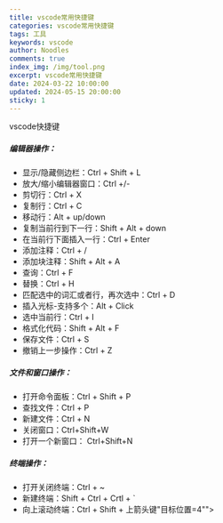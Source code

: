 ```yaml
---
title: vscode常用快捷键
categories: vscode常用快捷键
tags: 工具
keywords: vscode
author: Noodles
comments: true
index_img: /img/tool.png
excerpt: vscode常用快捷键
date: 2024-03-22 10:00:00
updated: 2024-05-15 20:00:00
sticky: 1
---
```


vscode快捷键

##### 编辑器操作：

- 显示/隐藏侧边栏：Ctrl + Shift + L
- 放大/缩小编辑器窗口：Ctrl +/-
- 剪切行：Ctrl + X
- 复制行：Ctrl + C
- 移动行：Alt + up/down
- 复制当前行到下一行：Shift + Alt + down
- 在当前行下面插入一行：Ctrl + Enter
- 添加注释：Ctrl + /
- 添加块注释：Shift + Alt + A
- 查询：Ctrl + F
- 替换：Ctrl + H
- 匹配选中的词汇或者行，再次选中：Ctrl + D
- 插入光标-支持多个：Alt + Click
- 选中当前行：Ctrl + I
- 格式化代码：Shift + Alt + F
- 保存文件：Ctrl + S
- 撤销上一步操作：Ctrl + Z

##### 文件和窗口操作：

- 打开命令面板：Ctrl + Shift + P
- 查找文件：Ctrl + P
- 新建文件：Ctrl + N
- 关闭窗口：Ctrl+Shift+W
- 打开一个新窗口： Ctrl+Shift+N

##### 终端操作：

- 打开关闭终端：Ctrl + ~
- 新建终端：Shift + Ctrl + Crtl + `
- 向上滚动终端：Ctrl + Shift + 上箭头键"目标位置=4"">